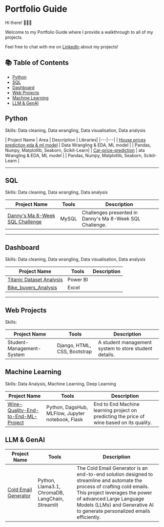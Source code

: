 # Portfolio Guide
Hi there! 🙋🏻‍♀️

Welcome to my Portfolio Guide where I provide a walkthrough to all of my projects.

Feel free to chat with me on [LinkedIn](https://linkedin.com/in/aditya-gaharwar) about my projects!

## :books: Table of Contents


- [Python](#Python)
- [SQL](#SQL)
- [Dashboard](#Dashboard)
- [Web Projects](#Web-Projects)
- [Machine Learning](#Machine-Learning)
- [LLM & GenAI](#LLM-&-GenAI)

## Python

Skills: Data cleaning, Data wrangling, Data visualisation, Data analysis

| Project Name | Area | Description | Libraries|
|---|---|
| [House prices prediction eda & ml model](https://github.com/aditya345-coder/Data-Analysis/blob/main/Python/house-prices-prediction-eda-ml-model.ipynb) | Data Wrangling & EDA, ML model | | Pandas, Numpy, Matplotlib, Seaborn, Scikit-Learn|
| [Car-price-prediction](https://github.com/aditya345-coder/Data-Analysis/blob/main/Python/car-price-prediction.ipynb) | ata Wrangling & EDA, ML model | | Pandas, Numpy, Matplotlib, Seaborn, Scikit-Learn | 

<hr>

## SQL

Skills: Data cleaning, Data wrangling, Data analysis

| Project Name | Tools | Description |
|---|---|---|
| [Danny's Ma 8-Week SQL Challenge](https://github.com/aditya345-coder/8-Week-SQL-Challenge) | MySQL | Challenges presented in Danny's Ma 8-Week SQL Challenge. |

<hr>

## Dashboard

Skills: Data cleaning, Data wrangling, Data visualisation, Data analysis

| Project Name | Tools | Description |
|---|---|---|
| [Titanic Dataset Analysis](https://github.com/aditya345-coder/Power_BI_Projects/tree/main/Titanic%20Dataset%20Analysis)| Power BI | |
| [Bike_buyers_Analysis](https://github.com/aditya345-coder/Excel_Projects/tree/main/Bike_buyers_Analysis) | Excel    | |


<hr>

## Web Projects

Skills: 

| Project Name | Tools | Description |
|---|---|---|
| Student-Management-System | Django, HTML, CSS, Bootstrap | A student management system to store student details.|

## Machine Learning 

Skills: Data Analysis, Machine Learning, Deep Learning

| Project Name | Tools | Description |
|---|---|---|
| [Wine-Quality-End-to-End-ML-Project](https://github.com/aditya345-coder/Wine-Quality-End-to-End-ML-Project) | Python, DagsHub, MLFlow, Jupyter notebook, Flask | End to End Machine learning project on predicting the price of wine based on its quality.|


## LLM & GenAI
| Project Name | Tools | Description |
|---|---|---|
| [Cold Email Generator](https://github.com/aditya345-coder/Cold-Email-Generator) | Python, Llama3.1, ChromaDB, LangChain, Streamlit | The Cold Email Generator is an end-to-end solution designed to streamline and automate the process of crafting cold emails. This project leverages the power of advanced Large Language Models (LLMs) and Generative AI to generate personalized emails efficiently. |

